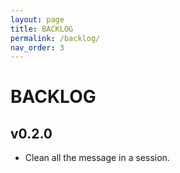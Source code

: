 ```yaml
---
layout: page
title: BACKLOG
permalink: /backlog/
nav_order: 3 
---
```


# BACKLOG

## v0.2.0
- Clean all the message in a session.